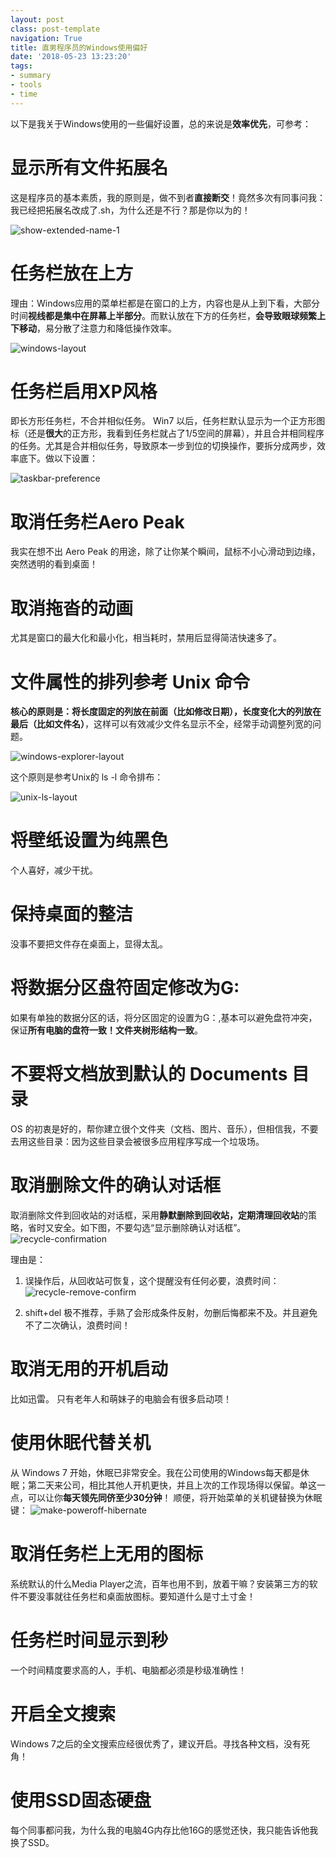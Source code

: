 ```yaml
---
layout: postclass: post-templatenavigation: True
title: 直男程序员的Windows使用偏好
date: '2018-05-23 13:23:20'
tags:
- summary
- tools
- time
---
```


以下是我关于Windows使用的一些偏好设置，总的来说是**效率优先**，可参考：

# 显示所有文件拓展名
这是程序员的基本素质，我的原则是，做不到者**直接断交**！竟然多次有同事问我：我已经把拓展名改成了.sh，为什么还是不行？那是你以为的！

![show-extended-name-1](https://cdn.imshuai.com/images/2018/05/show-extended-name-1.png)

# 任务栏放在上方
理由：Windows应用的菜单栏都是在窗口的上方，内容也是从上到下看，大部分时间**视线都是集中在屏幕上半部分**。而默认放在下方的任务栏，**会导致眼球频繁上下移动**，易分散了注意力和降低操作效率。

![windows-layout](https://cdn.imshuai.com/images/2018/05/windows-layout.png)

# 任务栏启用XP风格
即长方形任务栏，不合并相似任务。
Win7 以后，任务栏默认显示为一个正方形图标（还是**很大**的正方形，我看到任务栏就占了1/5空间的屏幕），并且合并相同程序的任务。尤其是合并相似任务，导致原本一步到位的切换操作，要拆分成两步，效率底下。做以下设置：

![taskbar-preference](https://cdn.imshuai.com/images/2018/05/taskbar-preference.png)

# 取消任务栏Aero Peak
我实在想不出 Aero Peak 的用途，除了让你某个瞬间，鼠标不小心滑动到边缘，突然透明的看到桌面！

# 取消拖沓的动画
尤其是窗口的最大化和最小化，相当耗时，禁用后显得简洁快速多了。

# 文件属性的排列参考 Unix 命令
**核心的原则是：将长度固定的列放在前面（比如修改日期），长度变化大的列放在最后（比如文件名）**，这样可以有效减少文件名显示不全，经常手动调整列宽的问题。

![windows-explorer-layout](https://cdn.imshuai.com/images/2018/05/windows-explorer-layout.png)

这个原则是参考Unix的 ls -l 命令排布：

![unix-ls-layout](https://cdn.imshuai.com/images/2018/05/unix-ls-layout.png)

# 将壁纸设置为纯黑色
个人喜好，减少干扰。

# 保持桌面的整洁
没事不要把文件存在桌面上，显得太乱。

# 将数据分区盘符固定修改为G:
如果有单独的数据分区的话，将分区固定的设置为G：,基本可以避免盘符冲突，保证**所有电脑的盘符一致！文件夹树形结构一致**。

# 不要将文档放到默认的 Documents 目录
OS 的初衷是好的，帮你建立很个文件夹（文档、图片、音乐），但相信我，不要去用这些目录：因为这些目录会被很多应用程序写成一个垃圾场。

# 取消删除文件的确认对话框
取消删除文件到回收站的对话框，采用**静默删除到回收站，定期清理回收站**的策略，省时又安全。如下图，不要勾选“显示删除确认对话框”。
![recycle-confirmation](https://cdn.imshuai.com/images/2018/05/recycle-confirmation.png)

理由是：
1. 误操作后，从回收站可恢复，这个提醒没有任何必要，浪费时间：
![recycle-remove-confirm](https://cdn.imshuai.com/images/2018/05/recycle-remove-confirm.png)

2. shift+del 极不推荐，手熟了会形成条件反射，勿删后悔都来不及。并且避免不了二次确认，浪费时间！

# 取消无用的开机启动
比如迅雷。
只有老年人和萌妹子的电脑会有很多启动项！

# 使用休眠代替关机
从 Windows 7 开始，休眠已非常安全。我在公司使用的Windows每天都是休眠；第二天来公司，相比其他人开机更快，并且上次的工作现场得以保留。单这一点，可以让你**每天领先同侪至少30分钟**！
顺便，将开始菜单的关机键替换为休眠键：
![make-poweroff-hibernate](https://cdn.imshuai.com/images/2018/05/make-poweroff-hibernate.png)


# 取消任务栏上无用的图标
系统默认的什么Media Player之流，百年也用不到，放着干嘛？安装第三方的软件不要没事就往任务栏和桌面放图标。要知道什么是寸土寸金！

# 任务栏时间显示到秒
一个时间精度要求高的人，手机、电脑都必须是秒级准确性！

# 开启全文搜索
Windows 7之后的全文搜索应经很优秀了，建议开启。寻找各种文档，没有死角！

# 使用SSD固态硬盘
每个同事都问我，为什么我的电脑4G内存比他16G的感觉还快，我只能告诉他我换了SSD。
